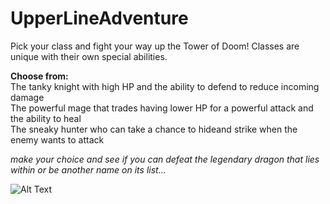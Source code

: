 # UpperLineAdventure

Pick your class and fight your way up the Tower of Doom! Classes are unique with their own special abilities.

**Choose from:**<br/>
The tanky knight with high HP and the ability to defend to reduce incoming damage<br/> 
The powerful mage that trades having lower HP for a powerful attack and the ability to heal<br/>
The sneaky hunter who can take a chance to hideand strike when the enemy wants to attack <br/>

*make your choice and see if you can defeat the legendary dragon that lies within or be another name on its list...*

![Alt Text](https://media.giphy.com/media/w85Rg22rw6qtNrfaPv/giphy.gif)
